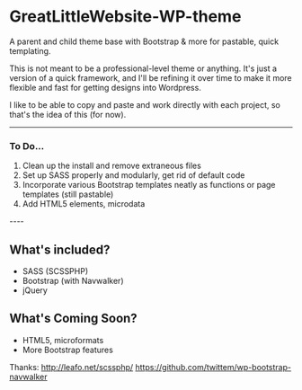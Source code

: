 GreatLittleWebsite-WP-theme
===========================

A parent and child theme base with Bootstrap &amp; more for pastable, quick templating.

This is not meant to be a professional-level theme or anything. It's just a version of a quick framework, and I'll be refining it over time to make it more flexible and fast for getting designs into Wordpress.

I like to be able to copy and paste and work directly with each project, so that's the idea of this (for now).

----
<h3>To Do...</h3>
<ol>
<li>Clean up the install and remove extraneous files</li>
<li>Set up SASS properly and modularly, get rid of default code</li>
<li>Incorporate various Bootstrap templates neatly as functions or page templates (still pastable)</li>
<li>Add HTML5 elements, microdata</li>
</ol>
----

<h2>What's included?</h2>
<ul>
<li>SASS (SCSSPHP)</li>
<li>Bootstrap (with Navwalker)</li>
<li>jQuery</li>
</ul>

<h2>What's Coming Soon?</h2>
<ul>
<li>HTML5, microformats</li>
<li>More Bootstrap features</li>
</ul>

Thanks:
http://leafo.net/scssphp/
https://github.com/twittem/wp-bootstrap-navwalker
